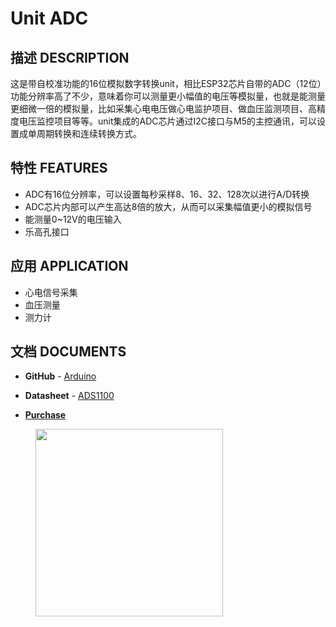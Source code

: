 # Unit ADC

## 描述 DESCRIPTION

这是带自校准功能的16位模拟数字转换unit，相比ESP32芯片自带的ADC（12位）功能分辨率高了不少，意味着你可以测量更小幅值的电压等模拟量，也就是能测量更细微一倍的模拟量，比如采集心电电压做心电监护项目、做血压监测项目、高精度电压监控项目等等。unit集成的ADC芯片通过I2C接口与M5的主控通讯，可以设置成单周期转换和连续转换方式。

## 特性 FEATURES

-  ADC有16位分辨率，可以设置每秒采样8、16、32、128次以进行A/D转换
-  ADC芯片内部可以产生高达8倍的放大，从而可以采集幅值更小的模拟信号
-  能测量0~12V的电压输入
-  乐高孔接口

## 应用 APPLICATION

-  心电信号采集
-  血压测量
-  测力计

## 文档 DOCUMENTS

-  **GitHub** - [Arduino](https://github.com/m5stack/M5Stack/tree/master/examples/Unit/ADC_ADS1100)

-  **Datasheet** - [ADS1100](http://pdf1.alldatasheet.com/datasheet-pdf/view/619024/TI1/ADS1100.html)

-  **[Purchase]()**

<figure>
    <img src="assets/img/product_pics/units/M5GO_Unit_adc.png" height="300" width="300">
</figure>
